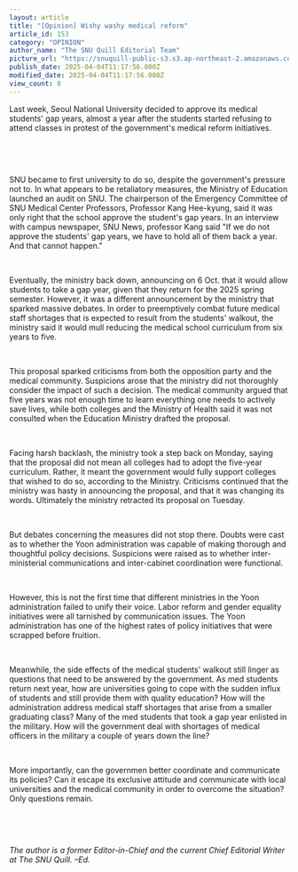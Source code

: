 ```yaml
---
layout: article
title: "[Opinion] Wishy washy medical reform"
article_id: 153
category: "OPINION"
author_name: "The SNU Quill Editorial Team"
picture_url: "https://snuquill-public-s3.s3.ap-northeast-2.amazonaws.com/photo/article/1f4e2964-6b80-4cfe-b382-e0d35bd0bf29.jpg"
publish_date: 2025-04-04T11:17:56.000Z
modified_date: 2025-04-04T11:17:56.000Z
view_count: 0
---
```


<p>Last week, Seoul National University decided to approve its medical students' gap years, almost a year after the students started refusing to attend classes in protest of the government's medical reform initiatives.</p><p>&nbsp;</p><p>&nbsp;</p><p>SNU became to first university to do so, despite the government's pressure not to. In what appears to be retaliatory measures, the Ministry of Education launched an audit on SNU. The chairperson of the Emergency Committee of SNU Medical Center Professors, Professor Kang Hee-kyung, said it was only right that the school approve the student's gap years. In an interview with campus newspaper, SNU News, professor Kang said "If we do not approve the students' gap years, we have to hold all of them back a year. And that cannot happen."</p><p>&nbsp;</p><p>Eventually, the ministry back down, announcing on 6 Oct. that it would allow students to take a gap year, given that they return for the 2025 spring semester. However, it was a different announcement by the ministry that sparked massive debates. In order to preemptively combat future medical staff shortages that is expected to result from the students' walkout, the ministry said it would mull reducing the medical school curriculum from six years to five.</p><p>&nbsp;</p><p>This proposal sparked criticisms from both the opposition party and the medical community. Suspicions arose that the ministry did not thoroughly consider the impact of such a decision. The medical community argued that five years was not enough time to learn everything one needs to actively save lives, while both colleges and the Ministry of Health said it was not consulted when the Education Ministry drafted the proposal.</p><p>&nbsp;</p><p>Facing harsh backlash, the ministry took a step back on Monday, saying that the proposal did not mean all colleges had to adopt the five-year curriculum. Rather, it meant the government would fully support colleges that wished to do so, according to the Ministry. Criticisms continued that the ministry was hasty in announcing the proposal, and that it was changing its words. Ultimately the ministry retracted its proposal on Tuesday.</p><p>&nbsp;</p><p>But debates concerning the measures did not stop there. Doubts were cast as to whether the Yoon administration was capable of making thorough and thoughtful policy decisions. Suspicions were raised as to whether inter-ministerial communications and inter-cabinet coordination were functional.</p><p>&nbsp;</p><p>However, this is not the first time that different ministries in the Yoon administration failed to unify their voice. Labor reform and gender equality initiatives were all tarnished by communication issues. The Yoon administration has one of the highest rates of policy initiatives that were scrapped before fruition.</p><p>&nbsp;</p><p>Meanwhile, the side effects of the medical students' walkout still linger as questions that need to be answered by the government. As med students return next year, how are universities going to cope with the sudden influx of students and still provide them with quality education? How will the administration address medical staff shortages that arise from a smaller graduating class? Many of the med students that took a gap year enlisted in the military. How will the government deal with shortages of medical officers in the military a couple of years down the line?</p><p>&nbsp;</p><p>More importantly, can the governmen better coordinate and communicate its policies? Can it escape its exclusive attitude and communicate with local universities and the medical community in order to overcome the situation? Only questions remain.</p><p>&nbsp;</p><p>&nbsp;</p><p><i>The author is a former Editor-in-Chief and the current Chief Editorial Writer at The SNU Quill. –Ed.</i></p>
